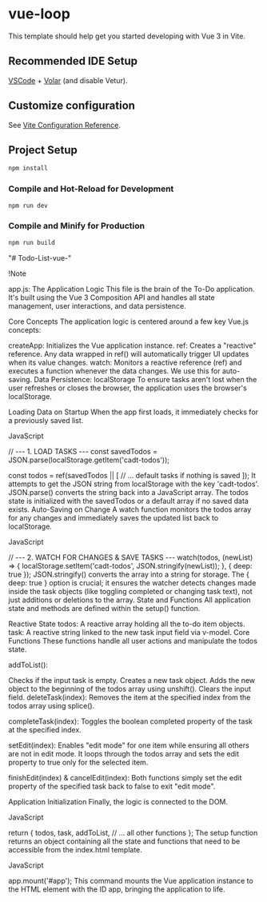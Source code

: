 # vue-loop

This template should help get you started developing with Vue 3 in Vite.

## Recommended IDE Setup

[VSCode](https://code.visualstudio.com/) + [Volar](https://marketplace.visualstudio.com/items?itemName=Vue.volar) (and disable Vetur).

## Customize configuration

See [Vite Configuration Reference](https://vite.dev/config/).

## Project Setup

```sh
npm install
```

### Compile and Hot-Reload for Development

```sh
npm run dev
```

### Compile and Minify for Production

```sh
npm run build
```
"# Todo-List-vue-" 

!Note 

app.js: The Application Logic
This file is the brain of the To-Do application. It's built using the Vue 3 Composition API and handles all state management, user interactions, and data persistence.

Core Concepts
The application logic is centered around a few key Vue.js concepts:

createApp: Initializes the Vue application instance.
ref: Creates a "reactive" reference. Any data wrapped in ref() will automatically trigger UI updates when its value changes.
watch: Monitors a reactive reference (ref) and executes a function whenever the data changes. We use this for auto-saving.
Data Persistence: localStorage
To ensure tasks aren't lost when the user refreshes or closes the browser, the application uses the browser's localStorage.

Loading Data on Startup
When the app first loads, it immediately checks for a previously saved list.

JavaScript

// --- 1. LOAD TASKS ---
const savedTodos = JSON.parse(localStorage.getItem('cadt-todos'));

const todos = ref(savedTodos || [
    // ... default tasks if nothing is saved
]);
It attempts to get the JSON string from localStorage with the key 'cadt-todos'.
JSON.parse() converts the string back into a JavaScript array.
The todos state is initialized with the savedTodos or a default array if no saved data exists.
Auto-Saving on Change
A watch function monitors the todos array for any changes and immediately saves the updated list back to localStorage.

JavaScript

// --- 2. WATCH FOR CHANGES & SAVE TASKS ---
watch(todos, (newList) => {
    localStorage.setItem('cadt-todos', JSON.stringify(newList));
}, {
    deep: true
});
JSON.stringify() converts the array into a string for storage.
The { deep: true } option is crucial; it ensures the watcher detects changes made inside the task objects (like toggling completed or changing task text), not just additions or deletions to the array.
State and Functions
All application state and methods are defined within the setup() function.

Reactive State
todos: A reactive array holding all the to-do item objects.
task: A reactive string linked to the new task input field via v-model.
Core Functions
These functions handle all user actions and manipulate the todos state.

addToList():

Checks if the input task is empty.
Creates a new task object.
Adds the new object to the beginning of the todos array using unshift().
Clears the input field.
deleteTask(index): Removes the item at the specified index from the todos array using splice().

completeTask(index): Toggles the boolean completed property of the task at the specified index.

setEdit(index): Enables "edit mode" for one item while ensuring all others are not in edit mode. It loops through the todos array and sets the edit property to true only for the selected item.

finishEdit(index) & cancelEdit(index): Both functions simply set the edit property of the specified task back to false to exit "edit mode".

Application Initialization
Finally, the logic is connected to the DOM.

JavaScript

return {
    todos,
    task,
    addToList,
    // ... all other functions
};
The setup function returns an object containing all the state and functions that need to be accessible from the index.html template.

JavaScript

app.mount('#app');
This command mounts the Vue application instance to the HTML element with the ID app, bringing the application to life.
